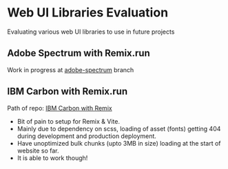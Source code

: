 # Web UI Libraries Evaluation

Evaluating various web UI libraries to use in future projects

## Adobe Spectrum with Remix.run

Work in progress at [adobe-spectrum](https://github.com/vijayganeshpk/web-ui-libraries-eval/tree/adobe-spectrum) branch

## IBM Carbon with Remix.run

Path of repo: [IBM Carbon with Remix](with-remix/ibm-carbon/README.md)

- Bit of pain to setup for Remix & Vite.
- Mainly due to dependency on scss, loading of asset (fonts) getting 404 during development and production deployment.
- Have unoptimized bulk chunks (upto 3MB in size) loading at the start of website so far.
- It is able to work though!
